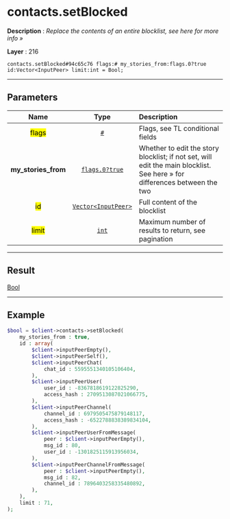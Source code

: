 # contacts.setBlocked

**Description** : *Replace the contents of an entire blocklist, see here for more info &raquo;*

**Layer** : 216

```tl
contacts.setBlocked#94c65c76 flags:# my_stories_from:flags.0?true id:Vector<InputPeer> limit:int = Bool;
```

---

## Parameters

| Name | Type | Description |
| :---: | :---: | :--- |
| <mark>flags</mark> | [`#`](type/#) | Flags, see TL conditional fields |
| **my_stories_from** | [`flags.0?true`](type/true) | Whether to edit the story blocklist; if not set, will edit the main blocklist. See here » for differences between the two |
| <mark>id</mark> | [`Vector<InputPeer>`](type/InputPeer) | Full content of the blocklist |
| <mark>limit</mark> | [`int`](type/int) | Maximum number of results to return, see pagination |

---

## Result

[Bool](type/Bool)

---

## Example

```php
$bool = $client->contacts->setBlocked(
	my_stories_from : true,
	id : array(
		$client->inputPeerEmpty(),
		$client->inputPeerSelf(),
		$client->inputPeerChat(
			chat_id : 5595551340105106404,
		),
		$client->inputPeerUser(
			user_id : -8367818619122825290,
			access_hash : 2709513087021066775,
		),
		$client->inputPeerChannel(
			channel_id : 6979505475879148117,
			access_hash : -6522788838389834104,
		),
		$client->inputPeerUserFromMessage(
			peer : $client->inputPeerEmpty(),
			msg_id : 80,
			user_id : -1301825115913956034,
		),
		$client->inputPeerChannelFromMessage(
			peer : $client->inputPeerEmpty(),
			msg_id : 82,
			channel_id : 7896403258335480892,
		),
	),
	limit : 71,
);
```